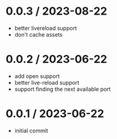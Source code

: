 # 0.0.3 / 2023-08-22

- better livereload support
- don't cache assets

# 0.0.2 / 2023-06-22

- add open support
- better live-reload support
- support finding the next available port

# 0.0.1 / 2023-06-22

- initial commit
